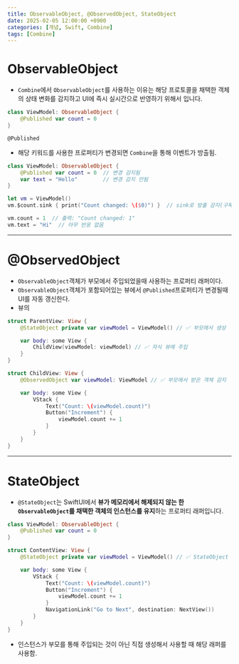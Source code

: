 ```yaml
---
title: ObservableObject, @ObservedObject, StateObject
date: 2025-02-05 12:00:00 +0900
categories: [개념, Swift, Combine]
tags: [Combine]
---
```


# ObservableObject

- `Combine`에서 `ObservableObject`를 사용하는 이유는 해당 프로토콜을 채택한 객체의 상태 변화를 감지하고 UI에 즉시 실시간으로 반영하기 위해서 입니다.

```swift
class ViewModel: ObservableObject {
	@Published var count = 0
}
```

<aside>

`@Published` 
- 해당 키워드를 사용한 프로퍼티가 변경되면 `Combine`을 통해 이벤트가 방출됨.

```swift
class ViewModel: ObservableObject {
    @Published var count = 0  // 변경 감지됨
    var text = "Hello"        // 변경 감지 안됨
}

let vm = ViewModel()
vm.$count.sink { print("Count changed: \($0)") }  // sink로 방출 감지(구독)

vm.count = 1  // 출력: "Count changed: 1"
vm.text = "Hi"  // 아무 반응 없음

```

</aside>

---

# @ObservedObject

- `ObservableObject`객체가 부모에서 주입되었을때 사용하는 프로퍼티 래퍼이다.
- `ObservableObject`객체가 포함되어있는 뷰에서 `@Published`프로퍼티가 변경될때 UI를 자동 갱신한다.
- 뷰의

```swift
struct ParentView: View {
    @StateObject private var viewModel = ViewModel() // ✅ 부모에서 생성

    var body: some View {
        ChildView(viewModel: viewModel) // ✅ 자식 뷰에 주입
    }
}
```

```swift
struct ChildView: View {
    @ObservedObject var viewModel: ViewModel // ✅ 부모에서 받은 객체 감지

    var body: some View {
        VStack {
            Text("Count: \(viewModel.count)")
            Button("Increment") {
                viewModel.count += 1
            }
        }
    }
}
```

---

# StateObject

- `@StateObject`는 SwiftUI에서 **뷰가 메모리에서 해제되지 않는 한 `ObservableObject`를 채택한 객체의 인스턴스를 유지**하는 프로퍼티 래퍼입니다.

```swift
class ViewModel: ObservableObject {
    @Published var count = 0
}

struct ContentView: View {
    @StateObject private var viewModel = ViewModel() // ✅ StateObject 사용

    var body: some View {
        VStack {
            Text("Count: \(viewModel.count)")
            Button("Increment") {
                viewModel.count += 1
            }
            NavigationLink("Go to Next", destination: NextView())
        }
    }
}
```

- 인스턴스가 부모를 통해 주입되는 것이 아닌 직접 생성해서 사용할 때 해당 래퍼를 사용함.
